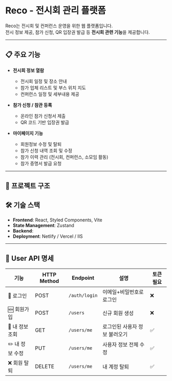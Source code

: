 
# Reco - 전시회 관리 플랫폼

Reco는 전시회 및 컨퍼런스 운영을 위한 웹 플랫폼입니다.  
전시 정보 제공, 참가 신청, QR 입장권 발급 등 **전시회 관련 기능**을 제공합니다.

---

## 📋 주요 기능

- **전시회 정보 열람**
  - 전시회 일정 및 장소 안내
  - 참가 업체 리스트 및 부스 위치 지도
  - 컨퍼런스 일정 및 세부내용 제공

- **참가 신청 / 참관 등록**
  - 온라인 참가 신청서 제출
  - QR 코드 기반 입장권 발급

- **마이페이지 기능**
  - 회원정보 수정 및 탈퇴
  - 참가 신청 내역 조회 및 수정
  - 참가 이력 관리 (전시회, 컨퍼런스, 소모임 활동)
  - 참가 증명서 발급 요청

---

## 🚀 프로젝트 구조


## 🛠 기술 스택

- **Frontend**: React, Styled Components, Vite
- **State Management**: Zustand
- **Backend**: 
- **Deployment**: Netlify / Vercel / IIS

---
## 📡 User API 명세

| 기능         | HTTP Method | Endpoint     | 설명                          | 토큰 필요 |
|--------------|-------------|--------------|-------------------------------|------------|
| 🔐 로그인     | POST        | `/auth/login` | 이메일+비밀번호로 로그인       | ❌         |
| 🆕 회원가입   | POST        | `/users`      | 신규 회원 생성                 | ❌         |
| 👤 내 정보 조회 | GET         | `/users/me`   | 로그인된 사용자 정보 불러오기 | ✅         |
| ✏️ 내 정보 수정 | PUT         | `/users/me`   | 사용자 정보 전체 수정         | ✅         |
| ❌ 회원 탈퇴   | DELETE      | `/users/me`   | 내 계정 탈퇴                   | ✅         |


